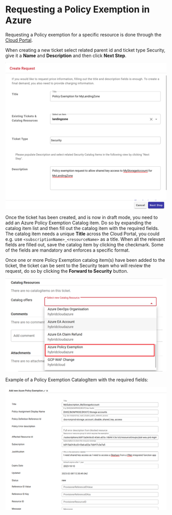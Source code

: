 # Requesting a Policy Exemption in Azure

Requesting a Policy exemption for a specific resource is done through the [Cloud Portal](https://cloudportal.henkelgroup.cloud/#/).

When creating a new ticket select related parent id and ticket type Security, give it a **Name** and **Description** and then click **Next Step**.

![Select Security Ticket type when creating a ticket](../images/CreatePolicyExemptionTicket.png)

Once the ticket has been created, and is now in draft mode, you need to add an Azure Policy Exemption Catalog item. Do so by expanding the catalog item list and then fill out the catalog item with the required fields. The catalog item needs a unique **Title** across the Cloud Portal, you could e.g. use `<subscriptionName>_<resourceName>` as a title. When all the relevant fields are filled out, save the catalog item by clicking the checkmark. Some of the fields are mandatory and enforces a specific format. 

Once one or more Policy Exemption catalog item(s) have been added to the ticket, the ticket can be sent to the Security team who will review the request, do so by clicking the **Forward to Security** button.

![In ticket draft mode Add a Policy Exemption catalog item](../images/PolicyExemptionCatalogItem.png) 

Example of a Policy Exemption CatalogItem with the required fields:

![Fill out the mandatory fields, i.e. Title, Subscription Id, Affected Resource, Policy Assignment Display Name, Policy Definition Reference Id and Justification](../images/FilledOutPolicyExemptionCatalogItem.png)

